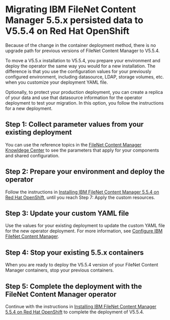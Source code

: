 # Migrating IBM FileNet Content Manager 5.5.x persisted data to V5.5.4 on Red Hat OpenShift

Because of the change in the container deployment method, there is no upgrade path for previous versions of FileNet Content Manager to V5.5.4.

To move a V5.5.x installation to V5.5.4, you prepare your environment and deploy the operator the same way you would for a new installation. The difference is that you use the configuration values for your previously configured environment, including datasource, LDAP, storage volumes, etc. when you customize your deployment YAML file.

Optionally, to protect your production deployment, you can create a replica of your data and use that datasource information for the operator deployment to test your migration. In this option, you follow the instructions for a new deployment.


## Step 1: Collect parameter values from your existing deployment

You can use the reference topics in the [FileNet Content Manager Knowldege Center](https://www.ibm.com/support/knowledgecenter/SSNW2F_5.5.0/com.ibm.p8.containers.doc/containers_configrefop.htm) to see the parameters that apply for your components and shared configuration.

## Step 2: Prepare your environment and deploy the operator

Follow the instructions in [Installing IBM FileNet Content Manager 5.5.4 on Red Hat OpenShift](install.md), until you reach Step 7: Apply the custom resources.


## Step 3: Update your custom YAML file

Use the values for your existing deployment to update the custom YAML file for the new operator deployment. For more information, see [Configure IBM FileNet Content Manager](../../FNCM/README_config.md). 

## Step 4: Stop your existing 5.5.x containers

When you are ready to deploy the V5.5.4 version of your FileNet Content Manager containers, stop your previous containers.

## Step 5: Complete the deployment with the FileNet Content Manager operator

Continue with the instructions in [Installing IBM FileNet Content Manager 5.5.4 on Red Hat OpenShift](install.md) to complete the deployment of V5.5.4. 

